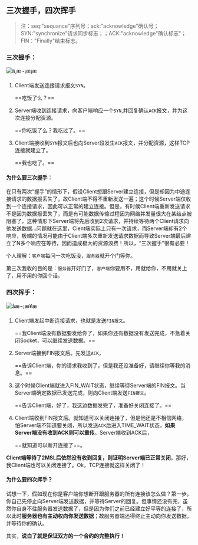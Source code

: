 ## 三次握手，四次挥手

> 注：seq:"sequance"序列号；ack:"acknowledge"确认号；SYN:"synchronize"请求同步标志；；ACK:"acknowledge"确认标志"；FIN："Finally"结束标志。

### 三次握手：

![ä¸æ¬¡æ¡æ](https://img-blog.csdn.net/20170605110405666?watermark/2/text/aHR0cDovL2Jsb2cuY3Nkbi5uZXQvcXpjc3U=/font/5a6L5L2T/fontsize/400/fill/I0JBQkFCMA==/dissolve/70/gravity/SouthEast)

1. Client端发送连接请求报文`SYN`。

   ==吃饭了么？==

2. Server端收到连接请求，向客户端响应一个`SYN`,并回复确认`ACK`报文，并为这次连接分配资源。

   ==你吃饭了么？我吃过了。==

3. Client端接收到`SYN`报文后也向Server段发生`ACK`报文，并分配资源，这样TCP连接就建立了。

   ==我也吃了。==

#### 为什么要三次握手：

在只有两次“握手”的情形下，假设Client想跟Server建立连接，但是却因为中途连接请求的数据报丢失了，故Client端不得不重新发送一遍；这个时候Server端仅收到一个连接请求，因此可以正常的建立连接。但是，有时候Client端重新发送请求不是因为数据报丢失了，而是有可能数据传输过程因为网络并发量很大在某结点被阻塞了，这种情形下Server端将先后收到2次请求，并持续等待两个Client请求向他发送数据...问题就在这里，Cient端实际上只有一次请求，而Server端却有2个响应，极端的情况可能由于Client端多次重新发送请求数据而导致Server端最后建立了N多个响应在等待，因而造成极大的资源浪费！所以，“三次握手”很有必要！

个人理解：`客户端`每问一次吃饭没，`服务器`就开个门等你。

第三次我收的目的是：`服务器`开好门了，`客户端`你要用不，用就给你，不用就关上了，用不用的你回个话。



### 四次挥手：

![åæ¬¡æ¥æ](https://img-blog.csdn.net/20170606084851272?watermark/2/text/aHR0cDovL2Jsb2cuY3Nkbi5uZXQvcXpjc3U=/font/5a6L5L2T/fontsize/400/fill/I0JBQkFCMA==/dissolve/70/gravity/SouthEast)

1. Client端发起中断连接请求，也就是发送`FIN报文`。

   ==我Client端没有数据要发给你了，如果你还有数据没有发送完成，不急着关闭Socket，可以继续发送数据。==

2. Server端接到FIN报文后。先发送`ACK`，

   ==告诉Client端，你的请求我收到了，但是我还没准备好，请继续你等我的消息。==

3. 这个时候Client端就进入FIN_WAIT状态，继续等待Server端的FIN报文。当Server端确定数据已发送完成，则向Client端发送`FIN报文`。

   ==告诉Client端，好了，我这边数据发完了，准备好关闭连接了。==

4. Client端收到FIN报文后。就知道可以关闭连接了，但是他还是不相信网络，怕Server端不知道要关闭，所以发送`ACK`后进入TIME_WAIT状态，**如果Server端没有收到ACK则可以重传**。Server端收到ACK后，

   ==就知道可以断开连接了==。

**Client端等待了2MSL后依然没有收到回复，则证明Server端已正常关闭**，那好，我Client端也可以关闭连接了。Ok，TCP连接就这样关闭了！

#### 为什么要四次挥手？

试想一下，假如现在你是客户端你想断开跟服务器的所有连接该怎么做？第一步，你自己先停止向Server端发送数据，并等待Server的回复。但事情还没有完，虽然你自身不往服务器发送数据了，但是因为你们之前已经建立好平等的连接了，所以此时**服务器也有主动权向你发送数据**；故服务器端还得终止主动向你发送数据，并等待你的确认。

其实，**说白了就是保证双方的一个合约的完整执行！**


